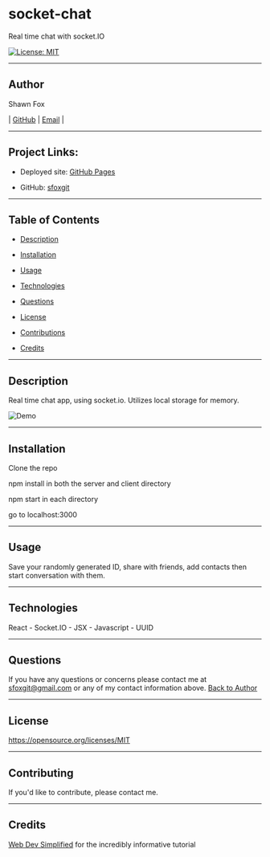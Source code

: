 # socket-chat
Real time chat with socket.IO

[![License: MIT](https://img.shields.io/badge/License-MIT-yellow.svg)](https://opensource.org/licenses/MIT)
  
---
## Author
  
Shawn Fox
  
  
| [GitHub](https://github.com/sfoxgit) | [Email](sfoxgit@gmail.com) |
  
---
## Project Links:
  
- Deployed site: [GitHub Pages]()
  
- GitHub: [sfoxgit](https://github.com/sfoxgit/socket-chat)
  
---
## Table of Contents
  
- [Description](##Description)
  
- [Installation](##Installation)
  
- [Usage](##Usage)
  
- [Technologies](##Technologies)
  
- [Questions](##Questions)
  
- [License](##License)
  
- [Contributions](##Contributing)
  
- [Credits](##Credits)
  
---
## Description

Real time chat app, using socket.io. Utilizes local storage for memory. 

![Demo](/assets/demo.gif)

---
## Installation

Clone the repo

npm install in both the server and client directory

npm start in each directory

go to localhost:3000
  
---
## Usage
  
Save your randomly generated ID, share with friends, add contacts then start conversation with them.

---
## Technologies
  
React - Socket.IO - JSX - Javascript - UUID

---
## Questions
  
If you have any questions or concerns please contact me at sfoxgit@gmail.com or any of my contact information above. [Back to Author](##Author) 
  
--- 
 
## License 
 
https://opensource.org/licenses/MIT
  
---
## Contributing
  
If you'd like to contribute, please contact me.
  
---
## Credits
  
[Web Dev Simplified](https://twitter.com/DevSimplified) for the incredibly informative tutorial
  

